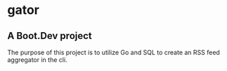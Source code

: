 # gator

## A Boot.Dev project
The purpose of this project is to utilize Go and SQL to create an RSS feed aggregator in the cli.